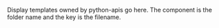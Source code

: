 Display templates owned by python-apis go here. The component is the folder name and the key is the filename.